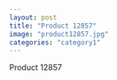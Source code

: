 ```yaml
---
layout: post
title: "Product 12857"
image: "product12857.jpg"
categories: "category1"
---
```

Product 12857
